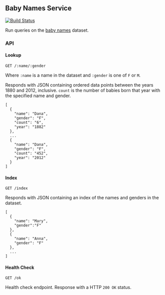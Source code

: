 ## Baby Names Service

[![Build Status](https://travis-ci.org/danasilver/baby-names-service.svg?branch=master)](https://travis-ci.org/danasilver/baby-names-service)

Run queries on the [baby names](https://github.com/danasilver/baby-names-service/blob/master/data/names1880-2012.csv) dataset.

### API

#### Lookup

```
GET /:name/:gender
```

Where `:name` is a name in the dataset and `:gender` is one of `F` or `M`.

Responds with JSON containing ordered data points between the years 1880 and
2012, inclusive. `count` is the number of babies born that year with the
specified name and gender.

```
[
  {
    "name": "Dana",
    "gender": "F",
    "count": "6",
    "year": "1882"
  },
  ...
  {
    "name": "Dana",
    "gender": "F",
    "count": "452",
    "year": "2012"
  }
]
```

#### Index

```
GET /index
```

Responds with JSON containing an index of the names and genders in the
dataset.

```
[
  {
    "name": "Mary",
    "gender":"F"
  },
  {
    "name": "Anna",
    "gender": "F"
  },
  ...
]
```

#### Health Check

```
GET /ok
```

Health check endpoint. Response with a HTTP `200 OK` status.
